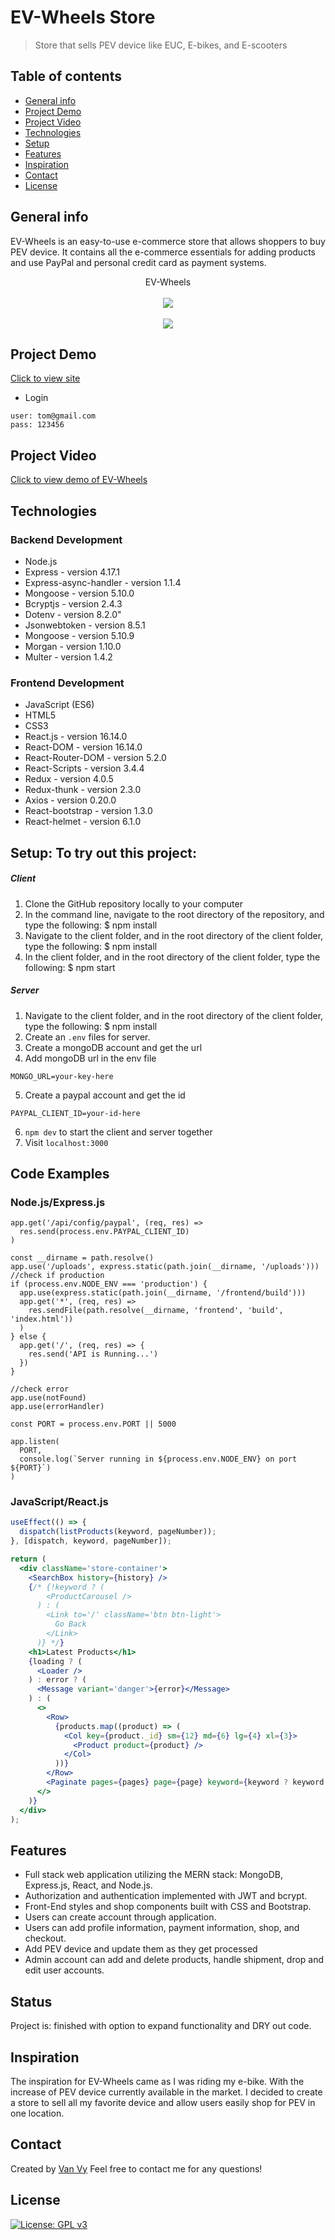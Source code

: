 # EV-Wheels Store

> Store that sells PEV device like EUC, E-bikes, and E-scooters

## Table of contents

- [General info](#general-info)
- [Project Demo](#project-demo)
- [Project Video](#project-video)
- [Technologies](#technologies)
- [Setup](#setup)
- [Features](#features)
- [Inspiration](#inspiration)
- [Contact](#contact)
- [License](#license)

## General info

EV-Wheels is an easy-to-use e-commerce store that allows shoppers to buy PEV device. It contains all the e-commerce essentials for adding products and use PayPal and personal credit card as payment systems.

<div align="center">EV-Wheels </div>
<br/>
<div align="center">
<kbd>
<img src="./frontend/src/assets/screen.png">
</kbd>
</div>

<br/>
<div align="center">
<kbd>
<img src="./frontend/src/assets/screen1.png">
</kbd>
</div>

## Project Demo

[Click to view site](https://ev-wheels.herokuapp.com/)

- Login

```
user: tom@gmail.com
pass: 123456
```

## Project Video

[Click to view demo of EV-Wheels](./frontend/src/assets/demo.gif)

## Technologies

### Backend Development

- Node.js
- Express - version 4.17.1
- Express-async-handler - version 1.1.4
- Mongoose - version 5.10.0
- Bcryptjs - version 2.4.3
- Dotenv - version 8.2.0"
- Jsonwebtoken - version 8.5.1
- Mongoose - version 5.10.9
- Morgan - version 1.10.0
- Multer - version 1.4.2

### Frontend Development

- JavaScript (ES6)
- HTML5
- CSS3
- React.js - version 16.14.0
- React-DOM - version 16.14.0
- React-Router-DOM - version 5.2.0
- React-Scripts - version 3.4.4
- Redux - version 4.0.5
- Redux-thunk - version 2.3.0
- Axios - version 0.20.0
- React-bootstrap - version 1.3.0
- React-helmet - version 6.1.0

## Setup: To try out this project:

##### Client

1. Clone the GitHub repository locally to your computer
1. In the command line, navigate to the root directory of the repository, and type the following:
   $ npm install
1. Navigate to the client folder, and in the root directory of the client folder, type the following:
   $ npm install
1. In the client folder, and in the root directory of the client folder, type the following:
   $ npm start

##### Server

1. Navigate to the client folder, and in the root directory of the client folder, type the following:
   $ npm install
1. Create an `.env` files for server.
1. Create a mongoDB account and get the url
1. Add mongoDB url in the env file

```
MONGO_URL=your-key-here
```

5. Create a paypal account and get the id

```
PAYPAL_CLIENT_ID=your-id-here
```

6. `npm dev` to start the client and server together
7. Visit `localhost:3000`

## Code Examples

### Node.js/Express.js

```Node
app.get('/api/config/paypal', (req, res) =>
  res.send(process.env.PAYPAL_CLIENT_ID)
)

const __dirname = path.resolve()
app.use('/uploads', express.static(path.join(__dirname, '/uploads')))
//check if production
if (process.env.NODE_ENV === 'production') {
  app.use(express.static(path.join(__dirname, '/frontend/build')))
  app.get('*', (req, res) =>
    res.sendFile(path.resolve(__dirname, 'frontend', 'build', 'index.html'))
  )
} else {
  app.get('/', (req, res) => {
    res.send('API is Running...')
  })
}

//check error
app.use(notFound)
app.use(errorHandler)

const PORT = process.env.PORT || 5000

app.listen(
  PORT,
  console.log(`Server running in ${process.env.NODE_ENV} on port ${PORT}`)
)
```

### JavaScript/React.js

```jsx
useEffect(() => {
  dispatch(listProducts(keyword, pageNumber));
}, [dispatch, keyword, pageNumber]);

return (
  <div className='store-container'>
    <SearchBox history={history} />
    {/* {!keyword ? (
        <ProductCarousel />
      ) : (
        <Link to='/' className='btn btn-light'>
          Go Back
        </Link>
      )} */}
    <h1>Latest Products</h1>
    {loading ? (
      <Loader />
    ) : error ? (
      <Message variant='danger'>{error}</Message>
    ) : (
      <>
        <Row>
          {products.map((product) => (
            <Col key={product._id} sm={12} md={6} lg={4} xl={3}>
              <Product product={product} />
            </Col>
          ))}
        </Row>
        <Paginate pages={pages} page={page} keyword={keyword ? keyword : ''} />
      </>
    )}
  </div>
);
```

## Features

- Full stack web application utilizing the MERN stack: MongoDB, Express.js, React, and Node.js.
- Authorization and authentication implemented with JWT and bcrypt.
- Front-End styles and shop components built with CSS and Bootstrap.
- Users can create account through application.
- Users can add profile information, payment information, shop, and checkout.
- Add PEV device and update them as they get processed
- Admin account can add and delete products, handle shipment, drop and edit user accounts.

## Status

Project is: finished with option to expand functionality and DRY out code.

## Inspiration

The inspiration for EV-Wheels came as I was riding my e-bike. With the increase of PEV device currently available in the market. I decided to create a store to sell all my favorite device and allow users easily shop for PEV in one location.

## Contact

Created by [Van Vy](vanby.com)
Feel free to contact me for any questions!

## License

[![License: GPL v3](https://img.shields.io/badge/License-GPLv3-blue.svg)](https://www.gnu.org/licenses/gpl-3.0)
